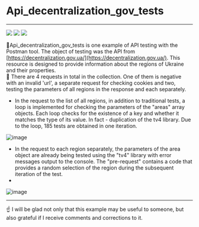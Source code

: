 # Api_decentralization_gov_tests

________
 [<img src="https://img.shields.io/badge/JavaScript-0000FF?style=flat-square&logo=Javascript&logoColor=FFFF00"/>](https://en.wikipedia.org/wiki/JavaScript) [<img src="https://img.shields.io/badge/Node v19.8.1-7B68EE?style=flat-square&logo=Node .js&logoColor=00FF00"/>](https://nodejs.org/en) 
 [<img src="https://img.shields.io/badge/Postman v10.15.4-00FFFF?style=flat-square&logo=postman&logoColor=FFA500"/>](https://docs.cypress.io/guides/overview/why-cypress)    

   :small_orange_diamond:Api_decentralization_gov_tests is one example of API testing with the Postman tool. The object of testing was the API from [https://decentralization.gov.ua/](https://decentralization.gov.ua/).
   This resource is designed to provide information about the regions of Ukraine and their properties.     
   :small_orange_diamond: There are 4 requests in total in the collection. One of them is negative with an invalid 'url', a separate request for checking cookies and two, testing the parameters of all regions in the response and each separately.      
   - In the request to the list of all regions, in addition to traditional tests, a loop is implemented for checking the parameters of the "areas" array objects. Each loop checks for the existence of a key and whether it matches the type of its value. In fact - duplication of the tv4 library. Due to the loop, 185 tests are obtained in one iteration.     

![image](https://github.com/Horobird/Api_decentralization_gov_tests/assets/28702124/150c9219-f62c-440c-8aa7-4342c805b37e)    
   - In the request to each region separately, the parameters of the area object are already being tested using the "tv4" library with error messages output to the console. The "pre-request" contains a code that provides a random selection of the region during the subsequent iteration of the test.
   - 
![image](https://github.com/Horobird/Api_decentralization_gov_tests/assets/28702124/a785a49e-4b07-455a-ac75-dd1a2067e5e9)
_______

  :point_up: I will be glad not only that this example may be useful to someone, but also grateful if I receive comments and corrections to it.
   
